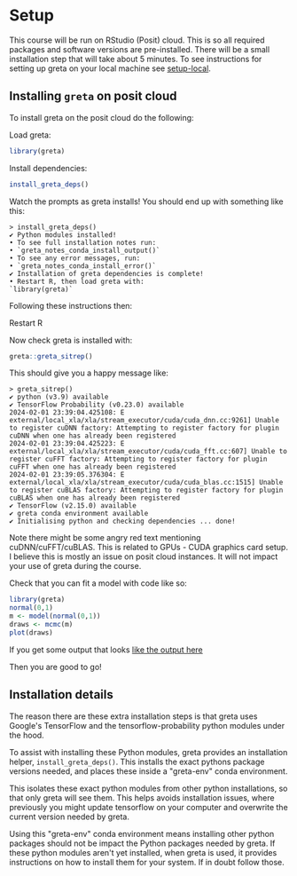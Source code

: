 # Setup

This course will be run on RStudio (Posit) cloud. This is so all required packages and software versions are pre-installed. There will be a small installation step that will take about 5 minutes. To see instructions for setting up greta on your local machine see [setup-local](setup-local.md).

## Installing `greta` on posit cloud

To install greta on the posit cloud do the following:

Load greta:

```r
library(greta)
```

Install dependencies:

```r
install_greta_deps()
```

Watch the prompts as greta installs! You should end up with something like this:

```
> install_greta_deps()
✔ Python modules installed!               
• To see full installation notes run:
• `greta_notes_conda_install_output()`
• To see any error messages, run:
• `greta_notes_conda_install_error()`
✔ Installation of greta dependencies is complete!
• Restart R, then load greta with:
`library(greta)`
```

Following these instructions then:

Restart R

Now check greta is installed with:

```r
greta::greta_sitrep()
```

This should give you a happy message like:

```
> greta_sitrep()
✔ python (v3.9) available     
✔ TensorFlow Probability (v0.23.0) available  
2024-02-01 23:39:04.425108: E external/local_xla/xla/stream_executor/cuda/cuda_dnn.cc:9261] Unable to register cuDNN factory: Attempting to register factory for plugin cuDNN when one has already been registered
2024-02-01 23:39:04.425223: E external/local_xla/xla/stream_executor/cuda/cuda_fft.cc:607] Unable to register cuFFT factory: Attempting to register factory for plugin cuFFT when one has already been registered
2024-02-01 23:39:05.376304: E external/local_xla/xla/stream_executor/cuda/cuda_blas.cc:1515] Unable to register cuBLAS factory: Attempting to register factory for plugin cuBLAS when one has already been registered
✔ TensorFlow (v2.15.0) available  
✔ greta conda environment available            
✔ Initialising python and checking dependencies ... done!               
```

Note there might be some angry red text mentioning cuDNN/cuFFT/cuBLAS. This is related to GPUs - CUDA graphics card setup. I believe this is mostly an issue on posit cloud instances. It will not impact your use of greta during the course.

Check that you can fit a model with code like so:

```r
library(greta)
normal(0,1)
m <- model(normal(0,1))
draws <- mcmc(m)
plot(draws)
```

If you get some output that looks [like the output here](https://gist.github.com/njtierney/5c0e7d9f8be79cb30c7131e0d2cfbdfb)

Then you are good to go!

## Installation details

The reason there are these extra installation steps is that greta uses Google's TensorFlow and the tensorflow-probability python modules under the hood. 

To assist with installing these Python modules, greta provides an installation helper, `install_greta_deps()`. This installs the exact pythons package versions needed, and places these inside a "greta-env" conda environment. 

This isolates these exact python modules from other python installations, so that only greta will see them. This helps avoids installation issues, where previously you might update tensorflow on your computer and overwrite the current version needed by greta. 

Using this "greta-env" conda environment means installing other python packages should not be impact the Python packages needed by greta. If these python modules aren't yet installed, when greta is used, it provides instructions on how to install them for your system. If in doubt follow those.

